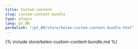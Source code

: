 ```yaml
---
title: Custom content
slug: custom-content-bundle
type: plugin
lang: pt_BR
permalink: "/pt_BR/store/keleo-custom-content-bundle.html"
---
```


{% include store/keleo-custom-content-bundle.md %}
